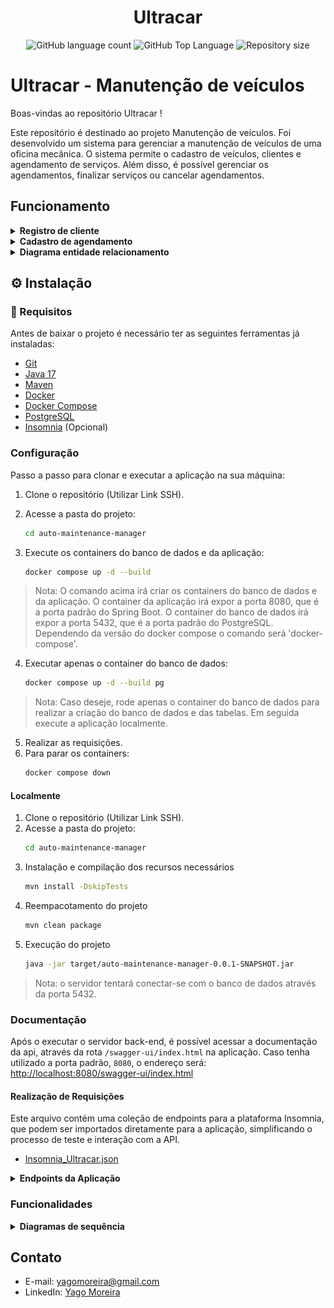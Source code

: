 <h1 align="center">
  Ultracar
</h1>

<p align="center">
  <img alt="GitHub language count" src="https://img.shields.io/github/languages/count/yagobmoreira/auto-maintenance-manager">
  <img alt="GitHub Top Language" src="https://img.shields.io/github/languages/top/yagobmoreira/auto-maintenance-manager" />
  <img alt="Repository size" src="https://img.shields.io/github/repo-size/yagobmoreira/auto-maintenance-manager">
</p>

# Ultracar - Manutenção de veículos

Boas-vindas ao repositório Ultracar !

Este repositório é destinado ao projeto Manutenção de veículos. Foi desenvolvido um sistema para
gerenciar a manutenção de veículos de uma oficina mecânica. O sistema permite o cadastro de
veículos, clientes e agendamento de serviços. Além disso, é possível gerenciar os agendamentos,
finalizar
serviços ou cancelar agendamentos.

## Funcionamento

<details>
    <summary><strong>Registro de cliente</strong></summary>

O registro de cliente é feito por um formulário, onde são solicitadas as seguintes
informações: nome, CPF, CEP, placa do veículo, modelo do veículo, marca do veículo e ano do veículo.
As informações são validadas e, caso estejam corretas, o cliente é cadastrado no sistema. Caso
contrário, uma mensagem de erro é exibida.

![Registro de cliente](src/main/resources/public/fluxo-registro-cliente.png)
</details>

<details>
    <summary><strong>Cadastro de agendamento</strong></summary>

Primeiramente o usuário da plataforma solicita um agendamento através de uma requisição, informando
o ID do cliente, a data de agendamento e a descrição do serviço. Se tudo estiver correto uma
entidade agendamento é criada na tabela agendamentos, e é automaticamente relacionada com o cliente
informado.

![Cadastro de agendamento](src/main/resources/public/fluxo-de-agendamento.png)
</details>

<details>
    <summary><strong>Diagrama entidade relacionamento</strong></summary>

![DER](src/main/resources/public/der.png)
</details>

## ⚙ Instalação

### 📝 Requisitos

Antes de baixar o projeto é necessário ter as seguintes ferramentas já instaladas:

* [Git](https://git-scm.com)
* [Java 17](https://www.oracle.com/java/technologies/javase/jdk17-archive-downloads.html)
* [Maven](https://maven.apache.org/)
* [Docker](https://www.docker.com)
* [Docker Compose](https://docs.docker.com/compose/install/)
* [PostgreSQL](https://www.postgresql.org/download/)
* [Insomnia](https://insomnia.rest/) (Opcional)

### Configuração

Passo a passo para clonar e executar a aplicação na sua máquina:

1. Clone o repositório (Utilizar Link SSH).
2. Acesse a pasta do projeto:
    ```bash
    cd auto-maintenance-manager
    ```

3. Execute os containers do banco de dados e da aplicação:
    ```bash
    docker compose up -d --build
    ```

> Nota: O comando acima irá criar os containers do banco de dados e da aplicação. O container da
> aplicação irá expor a porta 8080, que é a porta padrão do Spring Boot. O container do banco de
> dados irá expor a porta 5432, que é a porta padrão do PostgreSQL. Dependendo da versão do docker
> compose o comando será 'docker-compose'.

4. Executar apenas o container do banco de dados:
    ```bash
    docker compose up -d --build pg
    ```

> Nota: Caso deseje, rode apenas o container do banco de dados para realizar a criação do banco de
> dados e das tabelas. Em seguida execute a aplicação localmente.

5. Realizar as requisições.
6. Para parar os containers:
    ```bash
    docker compose down
    ```

#### Localmente

1. Clone o repositório (Utilizar Link SSH).
2. Acesse a pasta do projeto:
    ```bash
    cd auto-maintenance-manager
    ```
3. Instalação e compilação dos recursos necessários
    ```bash
    mvn install -DskipTests
    ```
4. Reempacotamento do projeto
    ```bash
    mvn clean package
    ```
5. Execução do projeto
    ```bash
    java -jar target/auto-maintenance-manager-0.0.1-SNAPSHOT.jar
    ```

> Nota: o servidor tentará conectar-se com o banco de dados através da porta 5432.

### Documentação

Após o executar o servidor back-end, é possível acessar a documentação da api, através da rota
`/swagger-ui/index.html` na aplicação. Caso tenha utilizado a porta padrão, `8080`, o endereço será:
[http://localhost:8080/swagger-ui/index.html](http://localhost:8080/swagger-ui/index.html)

#### Realização de Requisições

Este arquivo contém uma coleção de endpoints para a plataforma Insomnia, que podem ser importados
diretamente para a aplicação, simplificando o processo de teste e interação com a API.

- [Insomnia_Ultracar.json](./Insomnia_Ultracar.json)

<details>
    <summary><strong>Endpoints da Aplicação</strong></summary>

### Clientes

#### Cadastro de clientes

- Método: POST
- URL: /clientes
- Descrição: Cria novo usuário
- Corpo:
    ```json
    {
        "nome": "string",
        "cpf": "string",
        "cep": "string",
        "placa": "string",
        "modelo": "string",
        "marca": "string",
        "ano": 0
    }
    ```

#### Listar clientes

- Método: GET
- URL: /clientes
- Descrição: Retorna todos os clientes cadastrados

#### Buscar cliente por ID

- Método: GET
- URL: /clientes/{clienteId}
- Descrição: Retorna informações de um cliente específico
- Parâmetros:
    - clienteId: ID do cliente

#### Adicionar veículo a um cliente

- Método: PATCH
- URL: /clientes/{clienteId}/veiculos
- Descrição: Adiciona veículo a um cliente
- Corpo:
    ```json
    {
        "placa": "string"
    }
    ```

### Veículos

#### Cadastro de veículos

- Método: POST
- URL: /veiculos
- Descrição: Cria novo veículo
- Corpo:
    ```json
    {
        "placa": "string",
        "modelo": "string",
        "marca": "string",
        "ano": 0
    }
    ```

#### Listar veículos

- Método: GET
- URL: /veiculos
- Descrição: Retorna todos os veículos cadastrados

#### Buscar veículo por ID

- Método: GET
- URL: /veiculos/{veiculoId}
- Descrição: Retorna informações de um veículo específico
- Parâmetros:
    - veiculoId: ID do veículo

### Agendamentos

#### Cadastro de agendamento

- Método: POST
- URL: /agendamentos/clientes/{clienteId}
- Descrição: Cria novo agendamento
- Corpo:
    ```json
    {
        "dataAgendamento": "LocalDateTime",
        "descricaoServico": "string"
    }
    ```

#### Listar agendamentos

- Método: GET
- URL: /agendamentos
- Descrição: Retorna todos os agendamentos cadastrados

#### Buscar agendamento por ID

- Método: GET
- URL: /agendamentos/{agendamentoId}
- Descrição: Retorna informações de um agendamento específico
- Parâmetros:
    - agendamentoId: ID do agendamento

#### Listar agendamento por intervalo de datas

- Método: GET
- URL: /agendamentos/clientes/{clienteId}
- Descrição: Retorna todos os agendamentos de um cliente específico em um intervalo de datas
- Parâmetros:
    - clienteId: ID do cliente
- Corpo:
    ```json
    {
        "dataInicio": "LocalDateTime",
        "dataFim": "LocalDateTime"
    }
    ```

#### Concluir agendamento

- Método: PATCH
- URL: /agendamentos/{agendamentoId}/finalizar
- Descrição: Finaliza um agendamento
- Parâmetros:
    - agendamentoId: ID do agendamento

#### Cancelar agendamento

- Método: PATCH
- URL: /agendamentos/{agendamentoId}/cancelar
- Descrição: Cancela um agendamento
- Parâmetros:
    - agendamentoId: ID do agendamento

</details> 

### Funcionalidades

<details>
    <summary><strong>Diagramas de sequência</strong></summary>

- Cadastro de clientes
    - Nome
    - CPF
    - CEP
    - Placa do veículo
    - Modelo do veículo
    - Marca do veículo
    - Ano do veículo
      ![Cadastro de clientes](src/main/resources/public/registro-clientes.png)

- Cadastro de veículos
    - Placa
    - Modelo
    - Marca
    - Ano
      ![Cadastro de veículos](src/main/resources/public/criar-veiculo.png)

- Agendamento de serviços
    - Data do agendamento
    - Descrição do serviço
    - Cliente
      ![Agendamento de serviços](src/main/resources/public/criar-agendamento.png)

- Gerenciamento de agendamentos
    - Agendamentos pendentes
      ![Concluir agendamento](src/main/resources/public/finalizar-agendamento.png)
      ![Cancelar agendamento](src/main/resources/public/cancelar-agendamento.png)

</details> 

## Contato

- E-mail: [yagomoreira@gmail.com](mailto:yagomoreira@gmail.com)
- LinkedIn: [Yago Moreira](https://www.linkedin.com/in/yagobmoreira/)
